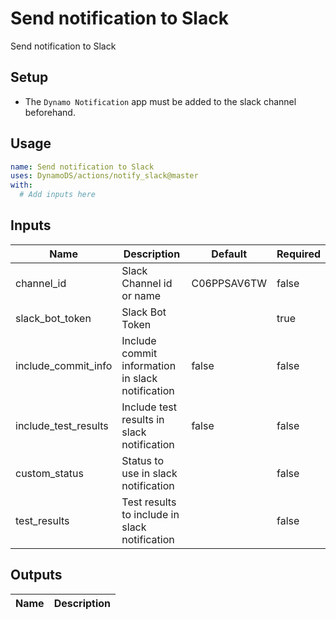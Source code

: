 <!-- ! This file is auto-generated. Please run ./utils/generate_docs.sh notify_slack to regenerate it. -->
# Send notification to Slack

Send notification to Slack

## Setup

- The `Dynamo Notification` app must be added to the slack channel beforehand.

## Usage

```yaml
name: Send notification to Slack
uses: DynamoDS/actions/notify_slack@master
with:
  # Add inputs here
```

## Inputs

Name | Description | Default | Required
-----|-------------|---------|---------
channel_id | Slack Channel id or name | C06PPSAV6TW | false
slack_bot_token | Slack Bot Token |  | true
include_commit_info | Include commit information in slack notification | false | false
include_test_results | Include test results in slack notification | false | false
custom_status | Status to use in slack notification |  | false
test_results | Test results to include in slack notification |  | false

## Outputs

Name | Description
-----|-----------

